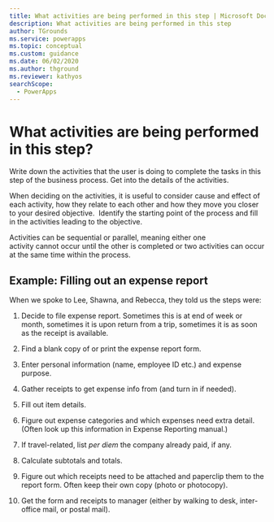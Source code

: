 ```yaml
---
title: What activities are being performed in this step | Microsoft Docs
description: What activities are being performed in this step
author: TGrounds
ms.service: powerapps
ms.topic: conceptual
ms.custom: guidance
ms.date: 06/02/2020
ms.author: thground
ms.reviewer: kathyos
searchScope:  
  - PowerApps
---
```


# What activities are being performed in this step?

Write down the activities that the user is doing to complete the tasks in this
step of the business process. Get into the details of the activities.

When deciding on the activities, it is useful to consider cause and effect of
each activity, how they relate to each other and how they move you closer to
your desired objective.  Identify the starting point of the process and fill in
the activities leading to the objective. ​

Activities can be sequential or parallel, meaning either one
activity cannot occur until the other is completed or two activities can occur
at the same time within the process​.

## Example: Filling out an expense report

When we spoke to Lee, Shawna, and Rebecca, they told us the steps were:

1.  Decide to file expense report. Sometimes this is at end of week or month,
    sometimes it is upon return from a trip, sometimes it is as soon as the
    receipt is available.

2.  Find a blank copy of or print the expense report form.

3.  Enter personal information (name, employee ID etc.) and expense purpose.

4.  Gather receipts to get expense info from (and turn in if needed).

5.  Fill out item details.

6.  Figure out expense categories and which expenses need extra detail. (Often
    look up this information in Expense Reporting manual.)

7.  If travel-related, list *per diem* the company already paid, if any.

8.  Calculate subtotals and totals.

9.  Figure out which receipts need to be attached and paperclip them to the
    report form. Often keep their own copy (photo or photocopy).

10. Get the form and receipts to manager (either by walking to desk,
    inter-office mail, or postal mail).
